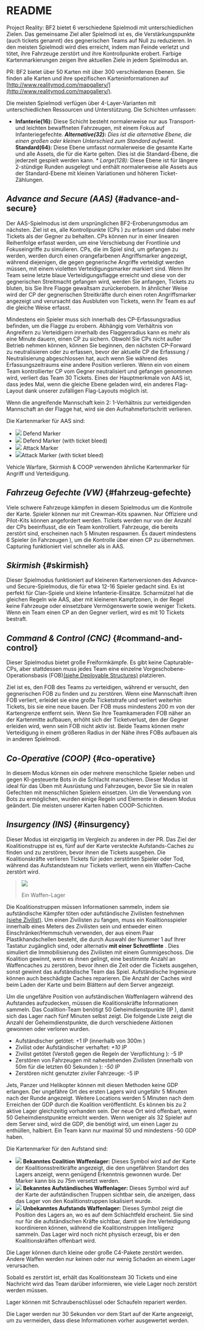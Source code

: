 # README

Project Reality: BF2 bietet 6 verschiedene Spielmodi mit unterschiedlichen Zielen. Das gemeinsame Ziel aller Spielmodi ist es, die Verstärkungspunkte \(auch tickets genannt\) des gegnerischen Teams auf Null zu reduzieren. In den meisten Spielmodi wird dies erreicht, indem man Feinde verletzt und tötet, ihre Fahrzeuge zerstört und ihre Kontrollpunkte erobert. Farbige Kartenmarkierungen zeigen Ihre aktuellen Ziele in jedem Spielmodus an.

PR: BF2 bietet über 50 Karten mit über 300 verschiedenen Ebenen. Sie finden alle Karten und ihre spezifischen Karteninformationen auf  
[http://www.realitymod.com/mapgallery/](http://www.realitymod.com/mapgallery/).

Die meisten Spielmodi verfügen über 4-Layer-Varianten mit unterschiedlichen Ressourcen und Unterstützung. Die Schichten umfassen:

*  **Infanterie\(16\):**  Diese Schicht besteht normalerweise nur aus Transport- und leichten bewaffneten Fahrzeugen, mit einem Fokus auf Infanteriegefechte.  _**Alternative\(32\):**  Dies ist die alternative Ebene, die einen großen oder kleinen Unterschied zum Standard aufweist._  **Standard\(64\):**  Diese Ebene umfasst normalerweise die gesamte Karte und alle Assets, die für die Karte gelten. Dies ist die Standard-Ebene, die jederzeit gespielt werden kann. _\* Large\(128\):_  Diese Ebene ist für längere 2-stündige Runden ausgelegt und enthält normalerweise alle Assets aus der Standard-Ebene mit kleinen Variationen und höheren Ticket-Zählungen.

## _Advance and Secure \(AAS\)_ {#advance-and-secure}

Der AAS-Spielmodus ist dem ursprünglichen BF2-Eroberungsmodus am nächsten. Ziel ist es, alle Kontrollpunkte \(CPs \) zu erfassen und dabei mehr Tickets als der Gegner zu behalten. CPs können nur in einer linearen Reihenfolge erfasst werden, um eine Verschiebung der Frontlinie und Fokuseingriffe zu simulieren. CPs, die im Spiel sind, um gefangen zu werden, werden durch einen orangefarbenen Angriffsmarker angezeigt, während diejenigen, die gegen gegnerische Angriffe verteidigt werden müssen, mit einem violetten Verteidigungsmarker markiert sind. Wenn Ihr Team seine letzte blaue Verteidigungsflagge erreicht und diese von der gegnerischen Streitmacht gefangen wird, werden Sie anfangen, Tickets zu bluten, bis Sie Ihre Flagge gewaltsam zurückerobern. In ähnlicher Weise wird der CP der gegnerischen Streitkräfte durch einen roten Angriffsmarker angezeigt und verursacht das Ausbluten von Tickets, wenn Ihr Team es auf die gleiche Weise erfasst.

Mindestens ein Spieler muss sich innerhalb des CP-Erfassungsradius befinden, um die Flagge zu erobern. Abhängig vom Verhältnis von Angreifern zu Verteidigern innerhalb des Flaggenradius kann es mehr als eine Minute dauern, einen CP zu sichern. Obwohl Sie CPs nicht außer Betrieb nehmen können, können Sie beginnen, den nächsten CP-Forward zu neutralisieren oder zu erfassen, bevor der aktuelle CP die Erfassung / Neutralisierung abgeschlossen hat, auch wenn Sie während des Erfassungszeitraums eine andere Position verlieren. Wenn ein von einem Team kontrollierter CP vom Gegner neutralisiert und gefangen genommen wird, verliert das Team 30 Tickets. Eines der Hauptmerkmale von AAS ist, dass jedes Mal, wenn die gleiche Ebene geladen wird, ein anderes Flag-Layout dank unserer zufälligen Flag-Layouts möglich ist.

Wenn die angreifende Mannschaft kein 2: 1-Verhältnis zur verteidigenden Mannschaft an der Flagge hat, wird sie den Aufnahmefortschritt verlieren.

Die Kartenmarker für AAS sind:

* ![](https://github.com/realitymod/pr-manual/tree/4ed281e1ffdb0845e74555f5cada93e3d9bb1c53/assets/defend.png) Defend Marker 
* ![](https://github.com/realitymod/pr-manual/tree/4ed281e1ffdb0845e74555f5cada93e3d9bb1c53/assets/defend%20bleed.png) Defend Marker \(with ticket bleed\) 
* ![](https://github.com/realitymod/pr-manual/tree/4ed281e1ffdb0845e74555f5cada93e3d9bb1c53/assets/attack_bleed.png) Attack Marker
* ![](https://github.com/realitymod/pr-manual/tree/4ed281e1ffdb0845e74555f5cada93e3d9bb1c53/assets/attack.png)Attack Marker \(with ticket bleed\)

Vehicle Warfare, Skirmish & COOP verwenden ähnliche Kartenmarker für Angriff und Verteidigung.

## _Fahrzeug Gefechte \(VW\)_  {#fahrzeug-gefechte}

Viele schwere Fahrzeuge kämpfen in diesem Spielmodus um die Kontrolle der Karte. Spieler können nur mit Crewman-Kits spawnen. Nur Offiziere und Pilot-Kits können angefordert werden. Tickets werden nur von der Anzahl der CPs beeinflusst, die ein Team kontrolliert. Fahrzeuge, die bereits zerstört sind, erscheinen nach 5 Minuten respawnen. Es dauert mindestens 6 Spieler \(in Fahrzeugen \), um die Kontrolle über einen CP zu übernehmen. Capturing funktioniert viel schneller als in AAS.

## _Skirmish_ {#skirmish}

Dieser Spielmodus funktioniert auf kleineren Kartenversionen des Advance- und Secure-Spielmodus, die für etwa 12-16 Spieler gedacht sind. Es ist perfekt für Clan-Spiele und kleine Infanterie-Einsätze. Scharmützel hat die gleichen Regeln wie AAS, aber mit kleineren Kampfzonen, in der Regel keine Fahrzeuge oder einsetzbare Vermögenswerte sowie weniger Tickets. Wenn ein Team einen CP an den Gegner verliert, wird es mit 10 Tickets bestraft.

## _Command & Control \(CNC\)_ {#command-and-control}

Dieser Spielmodus bietet große Freiformkämpfe. Es gibt keine Capturable-CPs, aber stattdessen muss jedes Team eine einzelne Vorgeschobene-Operationsbasis \(FOB\)[\(siehe Deployable Structures\)](the_squad_leader.md#deployable-structures) platzieren.

Ziel ist es, den FOB des Teams zu verteidigen, während er versucht, den gegnerischen FOB zu finden und zu zerstören. Wenn eine Mannschaft ihren FOB verliert, erleidet sie eine große Ticketstrafe und verliert weiterhin Tickets, bis sie eine neue bauen. Der FOB muss mindestens 200 m von der Kartengrenze entfernt sein. Wenn Sie Ihre Teamkameraden FOB näher an der Kartenmitte aufbauen, erhöht sich der Ticketverlust, den der Gegner erleiden wird, wenn sein FOB nicht aktiv ist. Beide Teams können mehr Verteidigung in einem größeren Radius in der Nähe ihres FOBs aufbauen als in anderen Spielmodi.

## _Co-Operative \(COOP\)_ {#co-operative}

In diesem Modus können ein oder mehrere menschliche Spieler neben und gegen KI-gesteuerte Bots in die Schlacht marschieren. Dieser Modus ist ideal für das Üben mit Ausrüstung und Fahrzeugen, bevor Sie sie in realen Gefechten mit menschlichen Spielern einsetzen. Um die Verwendung von Bots zu ermöglichen, wurden einige Regeln und Elemente in diesem Modus geändert. Die meisten unserer Karten haben COOP-Schichten.

## _Insurgency \(INS\)_ {#insurgency}

Dieser Modus ist einzigartig im Vergleich zu anderen in der PR. Das Ziel der Koalitionstruppe ist es, fünf auf der Karte versteckte Aufstands-Caches zu finden und zu zerstören, bevor ihnen die Tickets ausgehen. Die Koalitionskräfte verlieren Tickets für jeden zerstörten Spieler oder Tod, während das Aufstandsteam nur Tickets verliert, wenn ein Waffen-Cache zerstört wird.

> ![](https://github.com/realitymod/pr-manual/tree/4ed281e1ffdb0845e74555f5cada93e3d9bb1c53/assets/weaponcache.png)
>
> Ein Waffen-Lager

Die Koalitionstruppen müssen Informationen sammeln, indem sie aufständische Kämpfer töten oder aufständische Zivilisten festnehmen [\(siehe Zivilist\)](the_civilian.md). Um einen Zivilisten zu fangen, muss ein Koalitionsspieler innerhalb eines Meters des Zivilisten sein und entweder einen Einschränker/Hemmschuh verwenden, der aus einem Paar Plastikhandschellen besteht, die durch Auswahl der Nummer 1 auf Ihrer Tastatur zugänglich sind, oder alternativ  **mit einer Schrotflinte** . Dies simuliert die Immobilisierung des Zivilisten mit einem Gummigeschoss. Die Koalition gewinnt, wenn es ihnen gelingt, eine bestimmte Anzahl an Waffencaches zu zerstören, bevor ihnen die Zeit oder die Tickets ausgehen, sonst gewinnt das aufständische Team das Spiel. Aufständische Ingenieure können auch beschädigte Caches reparieren. Die Anzahl der Caches wird beim Laden der Karte und beim Blättern auf dem Server angezeigt.

Um die ungefähre Position von aufständischen Waffenlagern während des Aufstandes aufzudecken, müssen die Koalitionskräfte Informationen sammeln. Das Coalition-Team benötigt 50 Geheimdienstpunkte \(IP \), damit sich das Lager nach fünf Minuten selbst zeigt. Die folgende Liste zeigt die Anzahl der Geheimdienstpunkte, die durch verschiedene Aktionen gewonnen oder verloren wurden.

* Aufständischer getötet: +1 IP  \(innerhalb von 300m \)
* Zivilist oder Aufständischer verhaftet: _+10 IP_
* Zivilist getötet  \(Verstoß gegen die Regeln der Verpflichtung \): -5 IP
* Zerstören von Fahrzeugen mit nahestehenden Zivilisten \(innerhalb von 50m für die letzten 60 Sekunden \)_: -50 IP_ 
* Zerstören nicht genutzter ziviler Fahrzeuge: -5 IP

Jets, Panzer und Helikopter können mit diesen Methoden keine GDP erlangen. Der ungefähre Ort des ersten Lagers wird ungefähr 5 Minuten nach der Runde angezeigt. Weitere Locations werden 5 Minuten nach dem Erreichen der GDP durch die Koalition veröffentlicht. Es können bis zu 2 aktive Lager gleichzeitig vorhanden sein. Der neue Ort wird offenbart, wenn 50 Geheimdienstpunkte erreicht werden. Wenn weniger als 32 Spieler auf dem Server sind, wird die GDP, die benötigt wird, um einen Lager zu enthüllen, halbiert. Ein Team kann nur maximal 50 und mindestens -50 GDP haben.

Die Kartenmarker für den Aufstand sind:

* ![](https://github.com/realitymod/pr-manual/tree/4ed281e1ffdb0845e74555f5cada93e3d9bb1c53/assets/cache.png)  **Bekanntes Coalition Waffenlager:**  Dieses Symbol wird auf der Karte der Koalitionsstreitkräfte angezeigt, die den ungefähren Standort des Lagers anzeigt, wenn genügend Erkenntnis gewonnen wurde. Der Marker kann bis zu 75m versetzt werden.
* ![](https://github.com/realitymod/pr-manual/tree/4ed281e1ffdb0845e74555f5cada93e3d9bb1c53/assets/unknown%20weapon%20cache.png)  **Bekanntes Aufständisches Waffenlager:**  Dieses Symbol wird auf der Karte der aufständischen Truppen sichtbar sein, die anzeigen, dass das Lager von den Koalitionstruppen lokalisiert wurde.
* ![](https://github.com/realitymod/pr-manual/tree/4ed281e1ffdb0845e74555f5cada93e3d9bb1c53/assets/unknown%20cache.png)  **Unbekanntes Aufstands Waffenlager:**  Dieses Symbol zeigt die Position des Lagers an, wo es auf dem Schlachtfeld erscheint. Sie sind nur für die aufständischen Kräfte sichtbar, damit sie ihre Verteidigung koordinieren können, während die Koalitionstruppen Intelligenz sammeln. Das Lager wird noch nicht physisch erzeugt, bis er den Koalitionskräften offenbart wird.

Die Lager können durch kleine oder große C4-Pakete zerstört werden. Andere Waffen werden nur keinen oder nur wenig Schaden an einem Lager verursachen.

Sobald es zerstört ist, erhält das Koalitionsteam 30 Tickets und eine Nachricht wird das Team darüber informieren, wie viele Lager noch zerstört werden müssen.

Lager können mit Schraubenschlüssel oder Schaufeln repariert werden.

Die Lager werden nur 30 Sekunden vor dem Start auf der Karte angezeigt, um zu vermeiden, dass diese Informationen vorher ausgewertet werden.

